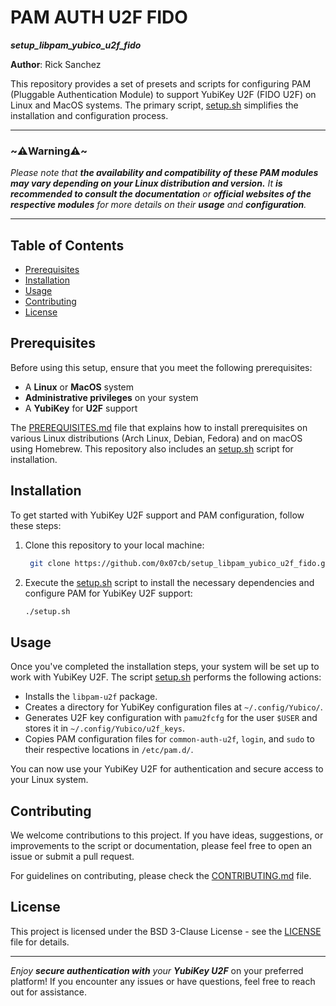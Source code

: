 # PAM AUTH U2F FIDO
***setup_libpam_yubico_u2f_fido***

**Author**: Rick Sanchez

This repository provides a set of presets and scripts for configuring PAM (Pluggable Authentication Module) to support YubiKey U2F (FIDO U2F) on Linux and MacOS systems. The primary script, [setup.sh](setup.sh) simplifies the installation and configuration process.

- - -

### ~⚠️**Warning**⚠️~
_Please note that **the availability and compatibility of these PAM modules may vary depending on your Linux distribution and version.**_
_It **is recommended to consult the documentation** or **official websites of the respective modules** for more details on their **usage** and **configuration**._

- - -

## Table of Contents
- [Prerequisites](#prerequisites)
- [Installation](#installation)
- [Usage](#usage)
- [Contributing](#contributing)
- [License](#license)

## Prerequisites

Before using this setup, ensure that you meet the following prerequisites:

- A **Linux** or **MacOS** system
- **Administrative privileges** on your system
- A **YubiKey** for **U2F** support

The [PREREQUISITES.md](PREREQUISITES.md) file that explains how to install prerequisites on various Linux distributions (Arch Linux, Debian, Fedora) and on macOS using Homebrew. 
This repository also includes an [setup.sh](setup.sh) script for installation.

## Installation

To get started with YubiKey U2F support and PAM configuration, follow these steps:

1. Clone this repository to your local machine:
   ```bash
    git clone https://github.com/0x07cb/setup_libpam_yubico_u2f_fido.git && cd setup_libpam_yubico_u2f_fido
   ```
   
2. Execute the [setup.sh](setup.sh) script to install the necessary dependencies and configure PAM for YubiKey U2F support:
   ```bash
   ./setup.sh

## Usage

Once you've completed the installation steps, your system will be set up to work with YubiKey U2F. The script [setup.sh](setup.sh) performs the following actions:

- Installs the `libpam-u2f` package.
- Creates a directory for YubiKey configuration files at `~/.config/Yubico/`.
- Generates U2F key configuration with `pamu2fcfg` for the user `$USER` and stores it in `~/.config/Yubico/u2f_keys`.
- Copies PAM configuration files for `common-auth-u2f`, `login`, and `sudo` to their respective locations in `/etc/pam.d/`.

You can now use your YubiKey U2F for authentication and secure access to your Linux system.

## Contributing

We welcome contributions to this project. If you have ideas, suggestions, or improvements to the script or documentation, please feel free to open an issue or submit a pull request.

For guidelines on contributing, please check the [CONTRIBUTING.md](CONTRIBUTING.md) file.

## License

This project is licensed under the BSD 3-Clause License - see the [LICENSE](LICENSE) file for details.

---

_Enjoy **secure authentication with** your **YubiKey U2F**_ on your preferred platform!
If you encounter any issues or have questions, feel free to reach out for assistance.


